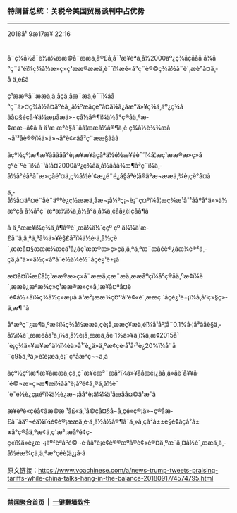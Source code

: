 ### 特朗普总统：关税令美国贸易谈判中占优势
------------------------

<div class="published">
 <span class="date" title="ä¸­å½æ¶é´">
  <time datetime="2018-09-17T22:16:24+08:00">
   2018å¹´9æ17æ¥ 22:16
  </time>
 </span>
</div>
<br/>
<div class="wsw">
 <p>
  å¨ç¾å½å¯è½ä¼ææ©å¨ææä¸å®£å¸å¯¹æ¥èªä¸­å½2000äº¿ç¾åçååå å¾å³ç¨ä¹éï¼ç¾å½æ»ç»ç¹ææ®ææä¸è¯´ï¼æé«å³ç¨è®©ç¾å½å¨è´¸æè°å¤ä¸­å ä¸é£ã
 </p>
 <p>
  ç¹ææ®å¨ææä¸ä¸åçä¸åæ¨æä¸­è¯´ï¼âå³ç¨ä»¤ç¾å½å¤äºéå¸¸å¼ºæåçè°å¤ä¼å¿ãæ°ä»¥ç¾ä¸äº¿ç¾åãå¤§éçå·¥ä½æµåæä»¬çå½å®¶ï¼ä½å°ç®åä¸ºæ­¢ææ¬å¢å å ä¹æ æ³è§å¯ãå¦ææå½å®¶ä¸è·ç¾å½è¾¾æå¬å¹³åè®®ï¼ä»ä»¬å°è¢«âå³ç¨ææ§âãâ
 </p>
 <p>
  ãçº½çº¦æ¶æ¥ãåãåå°è¡æ¥æ¥ãç­åªä½é½æ¥éè¯´ï¼å¦æç¹ææ®æ»ç»åç°è¯ºè¨ï¼å¯¹å¦å¤2000äº¿ç¾åä¸­å½ååå¾æ¶å³ç¨ï¼ä¸­å½å°éåºå¯æ»çåé¹¤ä¸ç¾å½è´¢æ¿é¨é¿å§åªé¦å®äºæ¬ææä¸¾è¡çè°å¤ã
 </p>
 <p>
  ä¸­å½å¤äº¤é¨åè¨äººè¿ç½ææä¸åæ¬¡å¼ºç¡¬è¡¨ç¤ºï¼å¦æç¾æ¹å¯¹ååºå°ä»»ä½æ°çå å¾å³ç¨æªæ½ï¼ä¸­å½å°ä¸å¾ä¸éåå¿è¦çåå¶ã
 </p>
 <p>
  å ä¸ªææ¥ï¼ç¾ä¸å¶å®è´¸æä¼ä¼´ççº çº·ä¼¼ä¹æ­£å¨ä¸ä¸ªä¸ªå¾ä»¥è§£å³ï¼ä½è·ä¸­å½çè´¸ææå¤§æææ¼æçä¹å¿ãç¹ææ®æ»ç»çä¸ä¸ªä¸ªæ¨æãéè®¿ãæ¼è®²ä¸­çä¸å°ä»»ä½ç«åºå¯è½ä¼è½¯åçè¿¹è±¡ã
 </p>
 <p>
  æ­¤å¤ï¼æ­£å¦ç¹ææ®æ»ç»å¨ææä¸çæ¨æä¸­ææåºçï¼å°ç®åä¸ºæ­¢ï¼è´¸ææè¿æªæ¾ç»ç¹ææ®æ»ç»å¸¦æ¥å¤ªå¤è´é¢å½±åï¼ç¾å½ç»æµå ä¹æ²¡ææ¾ç¤ºåºè¢«è´¸ææç ´åçè¿¹è±¡ï¼å¸åºç»§ç»­ä¸æ¶¨ã
 </p>
 <p>
  å°æªç¨¿æ¶ä¸ºæ­¢ï¼ç¾å½ææä¸çè¡å¸ææç¥æä¸éï¼å¹åº¦å¨0.1%å·¦å³ãåè§ä¸­å½ï¼è´¸ææéåä¹ä¸ï¼ä¸­å½è¡å¸ææä¸åè·1%ä»¥ä¸ï¼ä¸æ¢2015å¹´è¡ç¾ä»¥æ¥æ°ä½ï¼èä»å¹´è¿ä»ä¸ºæ­¢çè·å¹å·²è¿20%ï¼å¨å¨ç95ä¸ªä¸»è¦è¡æä¸­è¡¨ç°åæ°ç¬¬ä¸ã
 </p>
 <p>
  ãçº½çº¦æ¶æ¥ãææä¸çä¸ç¯æ¥éæ³¨æå°ï¼ä»¥ååæé¡¿ãå¸ä»åè´å¥¥å·´é©¬æ»ç»æ¶æï¼åå°è¡åºé¢å¸®ä¸­å½è¯´è¯é½è¿çµéªï¼ä½è¿æ¬¡åå°è¡ä¼¼ä¹åæåå¤©ä¹æ¯ã
 </p>
 <p>
  æ¥èªé«çéå¢ãæ©æ ¹å£«ä¸¹å©ç­å¤§å¬å¸çé«ç®¡ä»¬ç®åæ­£å¨åäº¬éä¼ï¼é¢è®¡ææä¸è·ä¸­å½å½å®¶å¯ä¸»å¸­çå²å±±è§é¢ãçå²å±±å°ç®åä¸ºæ­¢ä¸ç´æ²¡æåºé¢ç­ç«ï¼ä»è¿æ¬¡äº²èªåºé©¬è·åå°è¡é¢è®®æºå®è¢«è®¤ä¸ºæ¯ä¸¤å½è´¸ææä¸­ä¸­å½éæ¾çä¸ä¸ªæ°çéè¦ä¿¡å·ã
 </p>
</div>

原文链接：https://www.voachinese.com/a/news-trump-tweets-praising-tariffs-while-china-talks-hang-in-the-balance-20180917/4574795.html


------------------------
#### [禁闻聚合首页](https://github.com/gfw-breaker/banned-news/blob/master/README.md) &nbsp;|&nbsp;  [一键翻墙软件](https://github.com/gfw-breaker/nogfw/blob/master/README.md)